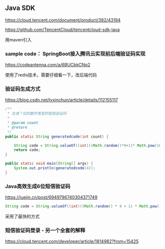 ## Java SDK

https://cloud.tencent.com/document/product/382/43194

https://github.com/TencentCloud/tencentcloud-sdk-java

用maven引入

### sample code： SpringBoot接入腾讯云实现前后端验证码实现

https://codeantenna.com/a/6BUCbkCNq2

使用了redis技术，需要仔细看一下，改后端代码

### 验证码生成方式

https://blog.csdn.net/lvxinchun/article/details/112155117

```java
/**
 * 生成？位的数字类型的短信验证码
 *
 * @param count
 * @return
 */
public static String generatedcode(int count) {

    String code = String.valueOf((int)((Math.random()*9+1)* Math.pow(10,count-1)));
    return code;
}

public static void main(String[] args) {
    System.out.println(generatedcode(4));
}

```

### Java高效生成6位短信验证码

https://juejin.cn/post/6949796740304371749

```java
String code = String.valueOf((int)((Math.random() * 9 + 1) * Math.pow(10,5)));
```
采用了最快的方式

### 短信验证码登录 - 另一个全套的解释

https://cloud.tencent.com/developer/article/1814982?from=15425